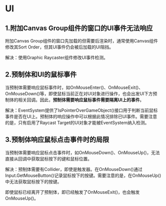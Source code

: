 # UI

## 1.附加Canvas Group组件的窗口的UI事件无法响应

附加Canvas Group组件的窗口先加载的但需要后渲染时，通常使用Canvas组件修改其Sort Order，但其UI事件仍会被后加载的UI阻挡。

解决：使用Graphic Raycaster组件修改UI事件检测。

## 2.预制体和UI的鼠标事件

当预制体需要响应鼠标事件时，如OnMouseEnter()、OnMouseExit()、OnMouseDown()等，即使鼠标当前正在对UI对象进行操作，也会出发UI下方预制体的相关回调。因此，**预制体需要响应鼠标事件需要隔离UI上的事件**。

解决：EventSystem提供了IsPointerOverGameObject()接口用于判断当前鼠标事件是否在UI上。预制体的响应操作中可以根据此情况排除已UI事件。需要注意的是，只有启用了Raycast Target的UI对象才能被EventSystem纳入检测。

## 3.预制体响应鼠标点击事件时的局限

当预制体需要响应鼠标点击事件时，如OnMouseDown()、OnMouseUp()，无法直接从回调中获取鼠标按下的键和鼠标位置。

解决：预制体需要有Collider，即使是触发器。在OnMouseDown()通过Input.GetMouseButton()记录鼠标按下的按键。需要注意的是，在OnMouseUp()中无法获取鼠标按下的按键。

即使鼠标已经离开了预制体，即已经触发了OnMouseExit()，也会触发OnMouseUp()。
